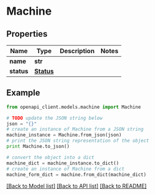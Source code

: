 # Machine


## Properties
Name | Type | Description | Notes
------------ | ------------- | ------------- | -------------
**name** | **str** |  | 
**status** | [**Status**](Status.md) |  | 

## Example

```python
from openapi_client.models.machine import Machine

# TODO update the JSON string below
json = "{}"
# create an instance of Machine from a JSON string
machine_instance = Machine.from_json(json)
# print the JSON string representation of the object
print Machine.to_json()

# convert the object into a dict
machine_dict = machine_instance.to_dict()
# create an instance of Machine from a dict
machine_form_dict = machine.from_dict(machine_dict)
```
[[Back to Model list]](../README.md#documentation-for-models) [[Back to API list]](../README.md#documentation-for-api-endpoints) [[Back to README]](../README.md)


